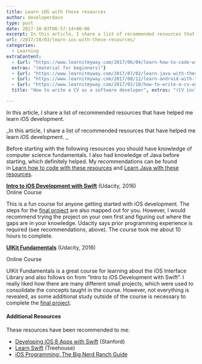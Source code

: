 ```yaml
---
title: Learn iOS with these resources
author: developerdavo
type: post
date: 2017-10-03T06:57:14+00:00
excerpt: In this article, I share a list of recommended resources that have helped me learn iOS development.
url: /2017/10/03/learn-ios-with-these-resources/
categories:
  - Learning
extraContent:
  - {url: "https://www.learnitmyway.com/2017/06/04/learn-how-to-code-with-these-resources/", title: "Learn how to code with these resources",
  extras: "(material for beginners)"}
  - {url: "https://www.learnitmyway.com/2017/07/02/learn-java-with-these-resources/", title: "Learn Java with these resources"}
  - {url: "https://www.learnitmyway.com/2017/08/12/learn-android-with-these-resources/", title: "Learn Android with these resources"}
  - {url: "https://www.learnitmyway.com/2017/02/18/how-to-write-a-cv-as-a-software-developer/", 
  title: "How to write a CV as a software developer", extras: "(CV included)"}

---
```

In this article, I share a list of recommended resources that have helped me learn iOS development.

<!--more--> 

_In this article, I share a list of recommended resources that have helped me learn iOS development. _

<!--more-->

Before starting with the following resources you should have knowledge of computer science fundamentals. 
I also had knowledge of Java before starting, which definitely helped.
My recommendations can be found 
in <a href="https://learnitmyway.com/2017/06/04/learn-how-to-code-with-these-resources/" target="_blank" 
rel="noopener">Learn how to code with these resources</a>
and <a href="https://learnitmyway.com/2017/07/02/learn-java-with-these-resources/" target="_blank" 
rel="noopener">Learn Java with these resources</a>.

**<a href="https://www.udacity.com/course/intro-to-ios-app-development-with-swift--ud585" target="_blank" 
rel="noopener">Intro to iOS Development with Swift</a>** (Udacity, 2016)  
Online Course

This is a fun course for anyone getting started with iOS development. 
The steps for the <a href="https://github.com/DeveloperDavo/PitchPerfect" target="_blank" 
rel="noopener">final project</a> are also mapped out for you. 
However, I would recommend trying the project on your own first and figuring out where the gaps are in your knowledge. 
Udacity says prior programming experience is required (see recommendations, above). 
The course took me about 10 hours to complete.

**<a href="https://www.udacity.com/course/uikit-fundamentals--ud788" target="_blank" 
rel="noopener">UIKit Fundamentals</a>** (Udacity, 2016)
  
Online Course

UIKit Fundamentals is a great course for learning about the iOS Interface Library 
and also follows on from &#8220;Intro to iOS Development with Swift&#8221;. 
I really liked how there are many different small projects, 
which were used to consolidate the concepts taught in the course. 
However, not everything is revealed, as some additional study outside of the course is necessary to complete the 
<a href="https://github.com/DeveloperDavo/MemeMe" target="_blank" rel="noopener">final project</a>.

#### Additional Resources

These resources have been recommended to me:

  * <a href="https://itunes.apple.com/us/course/developing-ios-8-apps-swift/id961180099" target="_blank" 
  rel="noopener">Developing iOS 8 Apps with Swift</a> (Stanford)
  * <a href="https://teamtreehouse.com/tracks/learn-swift" target="_blank" 
  rel="noopener">Learn Swift</a> (Treehouse)
  * <a href="https://www.bignerdranch.com/books/ios-programming/" target="_blank" 
  rel="noopener">iOS Programming: The Big Nerd Ranch Guide</a>
